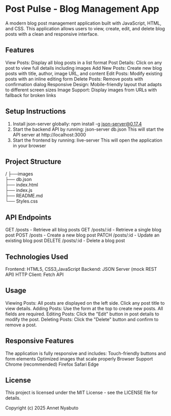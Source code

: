 # Post Pulse - Blog Management App

A modern blog post management application built with JavaScript, HTML, and CSS. This application allows users to view, create, edit, and delete blog posts with a clean and responsive interface.

## Features

View Posts: Display all blog posts in a list format
Post Details: Click on any post to view full details including images
Add New Posts: Create new blog posts with title, author, image URL, and content
Edit Posts: Modify existing posts with an inline editing form
Delete Posts: Remove posts with confirmation dialog
Responsive Design: Mobile-friendly layout that adapts to different screen sizes
Image Support: Display images from URLs with fallback for broken links

## Setup Instructions
1. Install json-server globally:
   npm install -g json-server@0.17.4
2. Start the backend API by running:
   json-server db.json
   This will start the API server at http://localhost:3000
3. Start the frontend by running:
   live-server
   This will open the application in your browser


## Project Structure
/
├──images          
├── db.json        
├── index.html     
├── index.js            
├── README.md           
└── Styles.css         


## API Endpoints
GET /posts - Retrieve all blog posts
GET /posts/:id - Retrieve a single blog post
POST /posts - Create a new blog post
PATCH /posts/:id - Update an existing blog post
DELETE /posts/:id - Delete a blog post


## Technologies Used
Frontend: HTML5, CSS3,JavaScript
Backend: JSON Server (mock REST API)
HTTP Client: Fetch API

## Usage
Viewing Posts: All posts are displayed on the left side. Click any post title to view details.
Adding Posts: Use the form at the top to create new posts. All fields are required.
Editing Posts: Click the "Edit" button in post details to modify the post.
Deleting Posts: Click the "Delete" button and confirm to remove a post.

## Responsive Features
The application is fully responsive and includes:
Touch-friendly buttons and form elements
Optimized images that scale properly
Browser Support
Chrome (recommended)
Firefox
Safari
Edge

## License
This project is licensed under the MIT License - see the LICENSE file for details.

Copyright (c) 2025 Annet Nyabuto